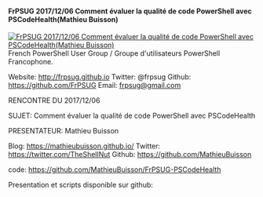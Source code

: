 ﻿#### FrPSUG 2017/12/06 Comment évaluer la qualité de code PowerShell avec PSCodeHealth(Mathieu­ Buisson)

[![FrPSUG 2017/12/06 Comment évaluer la qualité de code PowerShell avec PSCodeHealth(Mathieu­ Buisson)](https://i2.ytimg.com/vi/mpYQkYHQjII/hqdefault.jpg "FrPSUG 2017/12/06 Comment évaluer la qualité de code PowerShell avec PSCodeHealth(Mathieu­ Buisson)")](https://www.youtube.com/watch?v=mpYQkYHQjII)
French PowerShell User Group / Groupe d'utilisateurs PowerShell Francophone.

Website: http://frpsug.github.io
Twitter: @frpsug
Github: https://github.com/FrPSUG
Email: frpsug@gmail.com


RENCONTRE DU 2017/12/06

SUJET: Comment évaluer la qualité de code PowerShell avec PSCodeHealth

PRESENTATEUR: Mathieu­ Buisson

Blog: https://mathieubuisson.github.io/ 
Twitter: https://twitter.com/TheShellNut
Github: https://github.com/MathieuBuisson

code: https://github.com/MathieuBuisson/FrPSUG-PSCodeHealth



Presentation et scripts disponible sur github:


